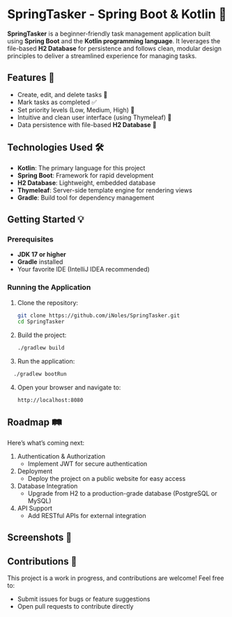 # SpringTasker - Spring Boot & Kotlin 🚀

**SpringTasker** is a beginner-friendly task management application built using **Spring Boot** and the **Kotlin programming language**. It leverages the file-based **H2 Database** for persistence and follows clean, modular design principles to deliver a streamlined experience for managing tasks.

## Features 🌟

- Create, edit, and delete tasks 📝
- Mark tasks as completed ✅
- Set priority levels (Low, Medium, High) 🚦
- Intuitive and clean user interface (using Thymeleaf) 🎨
- Data persistence with file-based **H2 Database** 💾

## Technologies Used 🛠️

- **Kotlin**: The primary language for this project
- **Spring Boot**: Framework for rapid development
- **H2 Database**: Lightweight, embedded database
- **Thymeleaf**: Server-side template engine for rendering views
- **Gradle**: Build tool for dependency management

## Getting Started 💡

### Prerequisites

- **JDK 17 or higher**
- **Gradle** installed
- Your favorite IDE (IntelliJ IDEA recommended)

### Running the Application

1. Clone the repository:
   ```bash
   git clone https://github.com/iNoles/SpringTasker.git
   cd SpringTasker
   ```
2. Build the project:
   ```bash
   ./gradlew build
   ```
3. Run the application:

```bash
  ./gradlew bootRun
```

4. Open your browser and navigate to:
   ```arduino
   http://localhost:8080
   ```

## Roadmap 🛤️

Here’s what’s coming next:

1. Authentication & Authorization
   - Implement JWT for secure authentication
2. Deployment
   - Deploy the project on a public website for easy access
3. Database Integration
   - Upgrade from H2 to a production-grade database (PostgreSQL or MySQL)
4. API Support
   - Add RESTful APIs for external integration

## Screenshots 📸

## Contributions 🤝

This project is a work in progress, and contributions are welcome! Feel free to:

- Submit issues for bugs or feature suggestions
- Open pull requests to contribute directly
